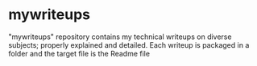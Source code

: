 # mywriteups
"mywriteups" repository contains my technical writeups on diverse subjects; properly explained and detailed. Each writeup is packaged in a folder and the target file is the Readme file
